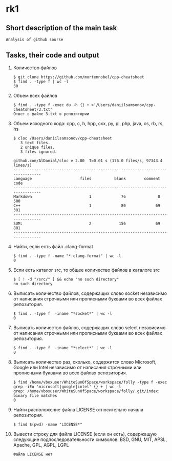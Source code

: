 # rk1

## Short description of the main task
 ```shell
 Analysis of github sourse
 ```
## Tasks, their code and output
1.  Количество файлов
    ```shell
    $ git clone https://github.com/mortennobel/cpp-cheatsheet
    $ find . -type f | wc -l
    30
    ```

2.  Объем всех файлов
    ```shell
    $ find . -type f -exec du -h {} + >'/Users/daniilsamsonov/cpp-cheatsheet/3.txt'
    Ответ в файле 3.txt в репозитории
    ```

3.  Объем исходного кода: cpp, c, h, hpp, cxx, py, pl, php, java, cs, rb, rs, hs
    ```shell
    $ cloc /Users/daniilsamsonov/cpp-cheatsheet
       3 text files.
       2 unique files.                              
       3 files ignored.

    github.com/AlDanial/cloc v 2.00  T=0.01 s (176.0 files/s, 97343.4 lines/s)
    -------------------------------------------------------------------------------
    Language                     files          blank        comment           code
    -------------------------------------------------------------------------------
    Markdown                         1             76              0            500
    C++                              1             80             69            381
    -------------------------------------------------------------------------------
    SUM:                             2            156             69            881
    -------------------------------------------------------------------------------
    ```

4.  Найти, если есть файл .clang-format
    ```shell
    $ find . -type f -name "*.clang-format" | wc -l
    0
    ```

5.  Если есть каталог src, то общее количество файлов в каталоге src
    ```shell
    $ [ ! -d "/src/" ] && echo "no such directory"
    no such directory
    ```

6.  Выписать количество файлов, содержащих слово socket независимо от написания строчными или прописными буквами во всех файлах репозитория.
    ```shell
    $ find . -type f  -iname "*socket*" | wc -l
    0
    ```

7.  Выписать количество файлов, содержащих слово select независимо от написания строчными или прописными буквами во всех файлах репозитория.
    ```shell
    $ find . -type f  -iname "*select*" | wc -l
    0
    ```

8.  Выписать количество раз, сколько, содержится слово Microsoft, Google или Intel независимо от написания строчными или прописными буквами во всех файлах репозитория.
    ```shell
    $ find /home/vboxuser/WhiteSunOfSpace/workspace/folly -type f -exec grep -iEo 'microsoft|google|intel' {} + | wc -l
    grep: /home/vboxuser/WhiteSunOfSpace/workspace/folly/.git/index: binary file matches
    0
    ```

9.  Найти расположение файла LICENSE относительно начала репозитория.
    ```shell
    $ find $(pwd) -name "LICENSE*"
    ```

10. Вывести строку для файла LICENSE (если он есть), содержащую следующие подпоследовательности символов: BSD, GNU, MIT, APSL, Apache, GPL, AGPL, LGPL
    ```shell
    Файла LICENSE нет
    ```
